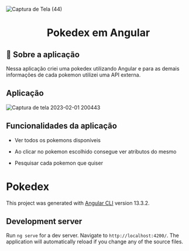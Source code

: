 ![Captura de Tela (44)](https://user-images.githubusercontent.com/72982326/216187792-a18ab1cb-2a11-4f03-b12a-e094dff14958.png)

<h1 align="center">Pokedex em Angular</h1>

## :rocket: Sobre a aplicação

Nessa aplicação criei uma pokedex utilizando Angular e para as demais informações de cada
pokemon utilizei uma API externa.

## Aplicação

![Captura de tela 2023-02-01 200443](https://user-images.githubusercontent.com/72982326/216188208-88a7d673-f84c-48d2-96b0-9c87a5156a23.png)

## Funcionalidades da aplicação

- Ver todos os pokemons disponíveis

- Ao clicar no pokemon escolhido consegue ver atributos do mesmo

- Pesquisar cada pokemon que quiser


# Pokedex

This project was generated with [Angular CLI](https://github.com/angular/angular-cli) version 13.3.2.

## Development server

Run `ng serve` for a dev server. Navigate to `http://localhost:4200/`. The application will automatically reload if you change any of the source files.

